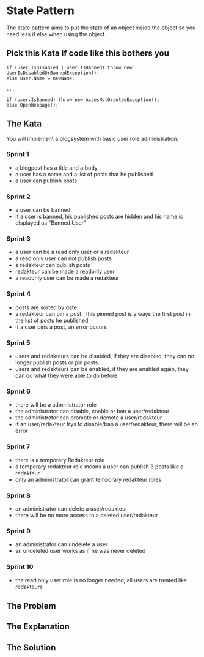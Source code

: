 # State Pattern
The state pattern aims to put the state of an object inside the object so you need less if else when using the object.

## Pick this Kata if code like this bothers you
```
if (user.IsDisabled | user.IsBanned) throw new UserIsDisabledOrBannedException();
else user.Name = newName;

...

if (user.IsBanned) throw new AccesNotGrantedException();
else OpenWebpage();
```

## The Kata
You will implement a blogsystem with basic user role administration.

### Sprint 1
- a blogpost has a title and a body
- a user has a name and a list of posts that he published
- a user can publish posts

### Sprint 2
- a user can be banned
- if a user is banned, his published posts are hidden and his name is displayed as "Banned User"

### Sprint 3
- a user can be a read only user or a redakteur
- a read only user can not publish posts
- a redakteur can publish posts
- redakteur can be made a readonly user
- a readonly user can be made a redakteur

### Sprint 4
- posts are sorted by date
- a redakteur can pin a post. This pinned post is always the first post in the list of posts he published
- if a user pins a post, an error occurs

### Sprint 5
- users and redakteurs can be disabled, if they are disabled, they can no longer publish posts or pin posts
- users and redakteurs can be enabled, if they are enabled again, they can do what they were able to do before

### Sprint 6
- there will be a administrator role
- the administrator can disable, enable or ban a user/redakteur
- the administrator can promote or demote a user/redakteur
- if an user/redakteur trys to disable/ban a user/redakteur, there will be an error

### Sprint 7
- there is a temporary Redakteur role
- a temporary redakteur role means a user can publish 3 posts like a redakteur
- only an administrator can grant temporary redakteur roles

### Sprint 8
- an administrator can delete a user/redakteur
- there will be no more access to a deleted user/redakteur

### Sprint 9
- an administrator can undelete a user
- an undeleted user works as if he was never deleted

### Sprint 10
- the read only user role is no longer needed, all users are treated like redakteurs

## The Problem

## The Explanation

## The Solution